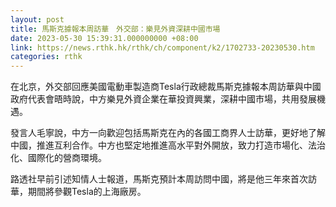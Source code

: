 ```yaml
---
layout: post
title: 馬斯克據報本周訪華　外交部：樂見外資深耕中國市場
date: 2023-05-30 15:39:31.000000000 +08:00
link: https://news.rthk.hk/rthk/ch/component/k2/1702733-20230530.htm
categories: rthk
---
```


在北京，外交部回應美國電動車製造商Tesla行政總裁馬斯克據報本周訪華與中國政府代表會晤時說，中方樂見外資企業在華投資興業，深耕中國市場，共用發展機遇。

發言人毛寧說，中方一向歡迎包括馬斯克在內的各國工商界人士訪華，更好地了解中國，推進互利合作。中方也堅定地推進高水平對外開放，致力打造市場化、法治化、國際化的營商環境。

路透社早前引述知情人士報道，馬斯克預計本周訪問中國，將是他三年來首次訪華，期間將參觀Tesla的上海廠房。
